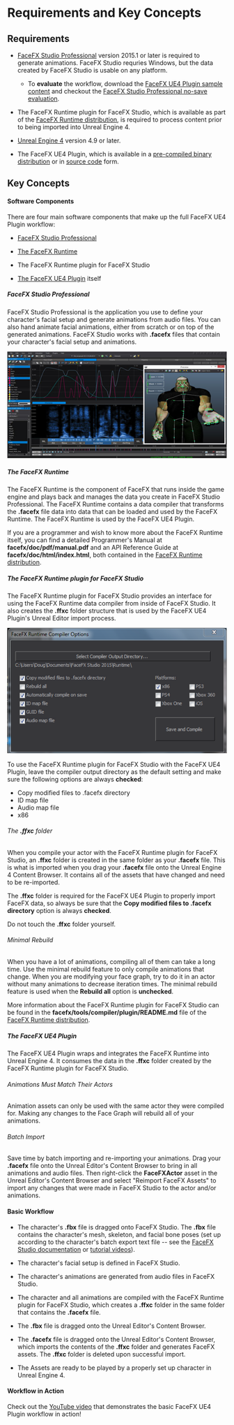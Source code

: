 Requirements and Key Concepts
=============================

Requirements
------------

+ [FaceFX Studio Professional](https://sites.fastspring.com/facefx/checkout/fxstupro15) version 2015.1 or later is required to generate animations. FaceFX Studio requries Windows, but the data created by FaceFX Studio is usable on any platform.

    + To **evaluate** the workflow, download the [FaceFX UE4 Plugin sample content](https://unreal.facefx.com) and checkout the [FaceFX Studio Professional no-save evaluation](https://www.facefx.com/page/no-save-evaluation).

+ The FaceFX Runtime plugin for FaceFX Studio, which is available as part of the [FaceFX Runtime distribution](https://www.facefx.com/runtime-downloads), is required to process content prior to being imported into Unreal Engine 4.

+ [Unreal Engine 4](https://www.unrealengine.com) version 4.9 or later.

+ The FaceFX UE4 Plugin, which is available in a [pre-compiled binary distribution](https://unreal.facefx.com) or in [source code](https://www.github.com/FaceFX/FaceFX-UE4) form.

Key Concepts
------------

#### Software Components

There are four main software components that make up the full FaceFX UE4 Plugin workflow:

+ [FaceFX Studio Professional](https://sites.fastspring.com/facefx/checkout/fxstupro15)

+ [The FaceFX Runtime](https://www.facefx.com/runtime-downloads)

+ The FaceFX Runtime plugin for FaceFX Studio

+ [The FaceFX UE4 Plugin](https://unreal.facefx.com) itself

##### FaceFX Studio Professional

FaceFX Studio Professional is the application you use to define your character's facial setup and generate animations from audio files. You can also hand animate facial animations, either from scratch or on top of the generated animations. FaceFX Studio works with **.facefx** files that contain your character's facial setup and animations.

![](Images/FaceFXStudioProfessional.png)

##### The FaceFX Runtime

The FaceFX Runtime is the component of FaceFX that runs inside the game engine and plays back and manages the data you create in FaceFX Studio Professional. The FaceFX Runtime contains a data compiler that transforms the **.facefx** file data into data that can be loaded and used by the FaceFX Runtime. The FaceFX Runtime is used by the FaceFX UE4 Plugin.

If you are a programmer and wish to know more about the FaceFX Runtime itself, you can find a detailed Programmer's Manual at **facefx/doc/pdf/manual.pdf** and an API Reference Guide at **facefx/doc/html/index.html**, both contained in the [FaceFX Runtime distribution](https://www.facefx.com/runtime-downloads).

##### The FaceFX Runtime plugin for FaceFX Studio

The FaceFX Runtime plugin for FaceFX Studio provides an interface for using the FaceFX Runtime data compiler from inside of FaceFX Studio. It also creates the **.ffxc** folder structure that is used by the FaceFX UE4 Plugin's Unreal Editor import process.

![](Images/FaceFXRuntimePythonPlugin.png)

To use the FaceFX Runtime plugin for FaceFX Studio with the FaceFX UE4 Plugin, leave the compiler output directory as the default setting and make sure the following options are always **checked**:

+ Copy modified files to .facefx directory
+ ID map file
+ Audio map file
+ x86

###### The **.ffxc** folder

When you compile your actor with the FaceFX Runtime plugin for FaceFX Studio, an **<actorname>.ffxc** folder is created in the same folder as your **.facefx** file. This is what is imported when you drag your **.facefx** file onto the Unreal Engine 4 Content Browser. It contains all of the assets that have changed and need to be re-imported.

The **.ffxc** folder is required for the FaceFX UE4 Plugin to properly import FaceFX data, so always be sure that the **Copy modified files to .facefx directory** option is always **checked**.

Do not touch the **.ffxc** folder yourself.

###### Minimal Rebuild

When you have a lot of animations, compiling all of them can take a long time. Use the minimal rebuild feature to only compile animations that change.  When you are modifying your face graph, try to do it in an actor without many animations to decrease iteration times. The minimal rebuild feature is used when the **Rebuild all** option is **unchecked**.

More information about the FaceFX Runtime plugin for FaceFX Studio can be found in the **facefx/tools/compiler/plugin/README.md** file of the [FaceFX Runtime distribution](https://www.facefx.com/runtime-downloads).

##### The FaceFX UE4 Plugin

The FaceFX UE4 Plugin wraps and integrates the FaceFX Runtime into Unreal Engine 4. It consumes the data in the **.ffxc** folder created by the FaceFX Runtime plugin for FaceFX Studio.

###### Animations Must Match Their Actors

Animation assets can only be used with the same actor they were compiled for. Making any changes to the Face Graph will rebuild all of your animations.

###### Batch Import

Save time by batch importing and re-importing your animations. Drag your **.facefx** file onto the Unreal Editor's Content Browser to bring in all animations and audio files. Then right-click the **FaceFXActor** asset in the Unreal Editor's Content Browser and select "Reimport FaceFX Assets" to import any changes that were made in FaceFX Studio to the actor and/or animations.

#### Basic Workflow

+ The character's **.fbx** file is dragged onto FaceFX Studio. The **.fbx** file contains the character's mesh, skeleton, and facial bone poses (set up according to the character's batch export text file -- see the [FaceFX Studio documentation](https://www.facefx.com/FaceFXDocumentation.php) or [tutorial videos](https://www.facefx.com/video-tutorials)).

+ The character's facial setup is defined in FaceFX Studio.

+ The character's animations are generated from audio files in FaceFX Studio.

+ The character and all animations are compiled with the FaceFX Runtime plugin for FaceFX Studio, which creates a **.ffxc** folder in the same folder that contains the **.facefx** file.

+ The **.fbx** file is dragged onto the Unreal Editor's Content Browser.

+ The **.facefx** file is dragged onto the Unreal Editor's Content Browser, which imports the contents of the **.ffxc** folder and generates FaceFX assets. The **.ffxc** folder is deleted upon successful import.

+ The Assets are ready to be played by a properly set up character in Unreal Engine 4.

#### Workflow in Action

Check out the [YouTube video](https://www.youtube.com/watch?v=fCfJLtJLpnU) that demonstrates the basic FaceFX UE4 Plugin workflow in action!
